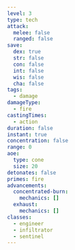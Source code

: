```yaml
---
level: 3
type: tech
attack:
  melee: false
  ranged: false
save:
  dex: true
  str: false
  con: false
  int: false
  wis: false
  cha: false
tags:
  - damage
damageType:
  - fire
castingTimes:
  - action
duration: false
instant: true
concentration: false
range: 0
aoe:
  type: cone
  size: 20
detonates: false
primes: fire
advancements:
  concentrated-burn:
    mechanics: []
  exhaust:
    mechanics: []
classes:
  - engineer
  - infiltrator
  - sentinel
---
```

